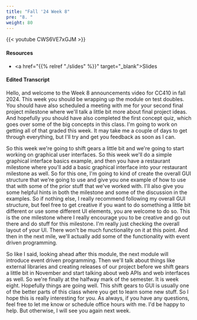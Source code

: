 ```yaml
---
title: "Fall '24 Week 8"
pre: "8. "
weight: 80
---
```


{{< youtube CWS6VE7xGJM >}}

#### Resources

* <a href="{{% relref "./slides" %}}" target="_blank">Slides</a>

#### Edited Transcript

Hello, and welcome to the Week 8 announcements video for CC410 in fall 2024. This week you should be wrapping up the module on test doubles. You should have also scheduled a meeting with me for your second final project milestone where we'll talk a little bit more about final project ideas. And hopefully you should have also completed the first concept quiz, which goes over some of the big concepts in this class. I'm going to work on getting all of that graded this week. It may take me a couple of days to get through everything, but I'll try and get you feedback as soon as I can. 

So this week we're going to shift gears a little bit and we're going to start working on graphical user interfaces. So this week we'll do a simple graphical interface basics example, and then you have a restaurant milestone where you'll add a basic graphical interface into your restaurant milestone as well. So for this one, I'm going to kind of create the overall GUI structure that we're going to use and give you one example of how to use that with some of the prior stuff that we've worked with. I'll also give you some helpful hints in both the milestone and some of the discussion in the examples. So if nothing else, I really recommend following my overall GUI structure, but feel free to get creative if you want to do something a little bit different or use some different UI elements, you are welcome to do so. This is the one milestone where I really encourage you to be creative and go out there and do stuff for this milestone. I'm really just checking the overall layout of your UI. There won't be much functionality on it at this point. And then in the next mile, we'll actually add some of the functionality with event driven programming. 

So like I said, looking ahead after this module, the next module will introduce event driven programming. Then we'll talk about things like external libraries and creating releases of our project before we shift gears a little bit in November and start talking about web APIs and web interfaces as well. So we're finally at the halfway mark of the semester. It is week eight. Hopefully things are going well. This shift gears to GUI is usually one of the better parts of this class where you get to learn some new stuff. So I hope this is really interesting for you. As always, if you have any questions, feel free to let me know or schedule office hours with me. I'd be happy to help. But otherwise, I will see you again next week. 
